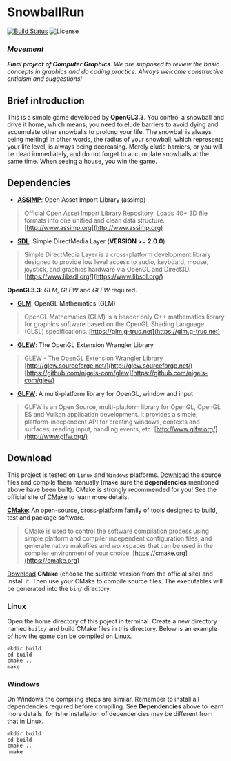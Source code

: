 # SnowballRun
[![Build Status](https://travis-ci.org/perryleo/SnowballRun.png?branch=master)](https://travis-ci.org/perryleo/SnowballRun)
![License](https://img.shields.io/aur/license/yaourt.svg)

### *Movement*

***Final project of Computer Graphics***. *We are supposed to review the basic concepts in graphics and do coding practice. Always welcome constructive criticism and suggestions!*


## Brief introduction
This is a simple game developed by **OpenGL3.3**. You control a snowball and drive it home, which means, you need to elude barriers to avoid dying and accumulate other snowballs to prolong your life. The snowball is always being melting! In other words, the radius of your snowball, which represents your life level, is always being decreasing. Merely elude barriers, or you will be dead immediately, and do not forget to accumulate snowballs at the same time. When seeing a house, you win the game.

## Dependencies
+ [**ASSIMP**](https://github.com/assimp/assimp): Open Asset Import Library (assimp)
> Official Open Asset Import Library Repository. Loads 40+ 3D file formats into one unified and clean data structure. [http://www.assimp.org](http://www.assimp.org) 

+ [**SDL**](https://www.libsdl.org/): Simple DirectMedia Layer (**VERSION >= 2.0.0**)
> Simple DirectMedia Layer is a cross-platform development library designed to provide low level access to audio, keyboard, mouse, joystick, and graphics hardware via OpenGL and Direct3D. [https://www.libsdl.org/](https://www.libsdl.org/)

**OpenGL3.3**: *GLM*, *GLEW* and *GLFW* required.

+ [**GLM**](https://github.com/g-truc/glm): OpenGL Mathematics (GLM)
> OpenGL Mathematics (GLM) is a header only C++ mathematics library for graphics software based on the OpenGL Shading Language (GLSL) specifications. [https://glm.g-truc.net](https://glm.g-truc.net)  

+ [**GLEW**](https://github.com/nigels-com/glew): The OpenGL Extension Wrangler Library
> GLEW - The OpenGL Extension Wrangler Library
[http://glew.sourceforge.net/](http://glew.sourceforge.net/)  
[https://github.com/nigels-com/glew](https://github.com/nigels-com/glew)  

+ [**GLFW**](https://github.com/glfw/glfw): A multi-platform library for OpenGL, window and input 
> GLFW is an Open Source, multi-platform library for OpenGL, OpenGL ES and Vulkan application development. It provides a simple, platform-independent API for creating windows, contexts and surfaces, reading input, handling events, etc. [http://www.glfw.org/](http://www.glfw.org/)

## Download
This project is tested on `Linux` and `Windows` platforms. [Download](https://codeload.github.com/perryleo/FinalProject/zip/master) the source files and compile them manually (make sure the **dependencies** mentioned above have been built). CMake is strongly recommended for you! See the official site of [CMake](https://cmake.org) to learn more details. 

[**CMake**](https://cmake.org): An open-source, cross-platform family of tools designed to build, test and package software.
> CMake is used to control the software compilation process using simple platform and compiler independent configuration files, and generate native makefiles and workspaces that can be used in the compiler environment of your choice. [https://cmake.org](https://cmake.org)  

[Download](https://cmake.org/download/) **CMake** (choose the suitable version from the official site) and install it. Then use your CMake to compile source files. The executables will be generated into the `bin/` directory.

### Linux
Open the home directory of this poject in terminal. Create a new directory named `build/` and build CMake files in this directory. Below is an example of how the game can be compiled on Linux.

```
mkdir build
cd build
cmake ..
make
````

### Windows
On Windows the compiling steps are similar. Remember to install all dependencies required before compiling. See **Dependencies** above to learn more details, for tshe installation of dependencies may be different from that in Linux.

```
mkdir build
cd build
cmake ..
nmake
````

